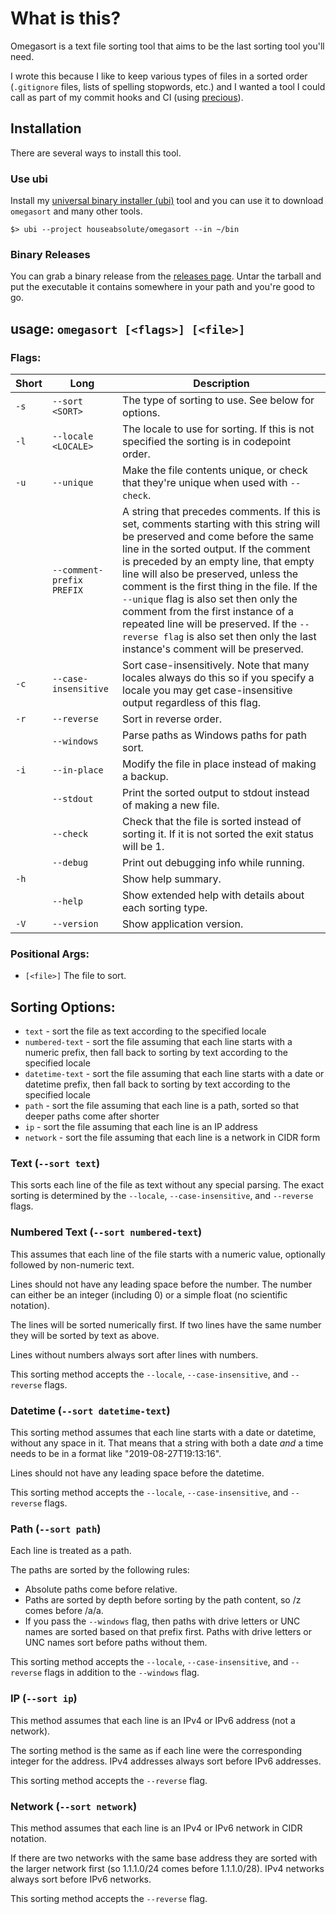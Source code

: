 # What is this?

Omegasort is a text file sorting tool that aims to be the last sorting tool you'll need.

I wrote this because I like to keep various types of files in a sorted order (`.gitignore` files,
lists of spelling stopwords, etc.) and I wanted a tool I could call as part of my commit hooks and
CI (using [precious](https://github.com/houseabsolute/precious)).

## Installation

There are several ways to install this tool.

### Use ubi

Install my [universal binary installer (ubi)](https://github.com/houseabsolute/ubi) tool and you can
use it to download `omegasort` and many other tools.

```
$> ubi --project houseabsolute/omegasort --in ~/bin
```

### Binary Releases

You can grab a binary release from the
[releases page](https://github.com/houseabsolute/omegasort/releases). Untar the tarball and put the
executable it contains somewhere in your path and you're good to go.

## usage: `omegasort [<flags>] [<file>]`

### Flags:

| Short | Long                      | Description                                                                                                                                                                                                                                                                                                                                                                                                                                                                                                           |
| ----- | ------------------------- | --------------------------------------------------------------------------------------------------------------------------------------------------------------------------------------------------------------------------------------------------------------------------------------------------------------------------------------------------------------------------------------------------------------------------------------------------------------------------------------------------------------------- |
| `-s`  | `--sort <SORT>`           | The type of sorting to use. See below for options.                                                                                                                                                                                                                                                                                                                                                                                                                                                                    |
| `-l`  | `--locale <LOCALE>`       | The locale to use for sorting. If this is not specified the sorting is in codepoint order.                                                                                                                                                                                                                                                                                                                                                                                                                            |
| `-u`  | `--unique`                | Make the file contents unique, or check that they're unique when used with `--check`.                                                                                                                                                                                                                                                                                                                                                                                                                                 |
|       | `--comment-prefix PREFIX` | A string that precedes comments. If this is set, comments starting with this string will be preserved and come before the same line in the sorted output. If the comment is preceded by an empty line, that empty line will also be preserved, unless the comment is the first thing in the file. If the `--unique` flag is also set then only the comment from the first instance of a repeated line will be preserved. If the `--reverse flag` is also set then only the last instance's comment will be preserved. |
| `-c`  | `--case-insensitive`      | Sort case-insensitively. Note that many locales always do this so if you specify a locale you may get case-insensitive output regardless of this flag.                                                                                                                                                                                                                                                                                                                                                                |
| `-r`  | `--reverse`               | Sort in reverse order.                                                                                                                                                                                                                                                                                                                                                                                                                                                                                                |
|       | `--windows`               | Parse paths as Windows paths for path sort.                                                                                                                                                                                                                                                                                                                                                                                                                                                                           |
| `-i`  | `--in-place`              | Modify the file in place instead of making a backup.                                                                                                                                                                                                                                                                                                                                                                                                                                                                  |
|       | `--stdout`                | Print the sorted output to stdout instead of making a new file.                                                                                                                                                                                                                                                                                                                                                                                                                                                       |
|       | `--check`                 | Check that the file is sorted instead of sorting it. If it is not sorted the exit status will be 1.                                                                                                                                                                                                                                                                                                                                                                                                                   |
|       | `--debug`                 | Print out debugging info while running.                                                                                                                                                                                                                                                                                                                                                                                                                                                                               |
| `-h`  |                           | Show help summary.                                                                                                                                                                                                                                                                                                                                                                                                                                                                                                    |
|       | `--help`                  | Show extended help with details about each sorting type.                                                                                                                                                                                                                                                                                                                                                                                                                                                              |
| `-V`  | `--version`               | Show application version.                                                                                                                                                                                                                                                                                                                                                                                                                                                                                             |

### Positional Args:

- `[<file>]` The file to sort.

## Sorting Options:

- `text` - sort the file as text according to the specified locale
- `numbered-text` - sort the file assuming that each line starts with a numeric prefix, then fall
  back to sorting by text according to the specified locale
- `datetime-text` - sort the file assuming that each line starts with a date or datetime prefix,
  then fall back to sorting by text according to the specified locale
- `path` - sort the file assuming that each line is a path, sorted so that deeper paths come after
  shorter
- `ip` - sort the file assuming that each line is an IP address
- `network` - sort the file assuming that each line is a network in CIDR form

### Text (`--sort text`)

This sorts each line of the file as text without any special parsing. The exact sorting is
determined by the `--locale`, `--case-insensitive`, and `--reverse` flags.

### Numbered Text (`--sort numbered-text`)

This assumes that each line of the file starts with a numeric value, optionally followed by
non-numeric text.

Lines should not have any leading space before the number. The number can either be an integer
(including 0) or a simple float (no scientific notation).

The lines will be sorted numerically first. If two lines have the same number they will be sorted by
text as above.

Lines without numbers always sort after lines with numbers.

This sorting method accepts the `--locale`, `--case-insensitive`, and `--reverse` flags.

### Datetime (`--sort datetime-text`)

This sorting method assumes that each line starts with a date or datetime, without any space in it.
That means that a string with both a date _and_ a time needs to be in a format like
"2019-08-27T19:13:16".

Lines should not have any leading space before the datetime.

This sorting method accepts the `--locale`, `--case-insensitive`, and `--reverse` flags.

### Path (`--sort path`)

Each line is treated as a path.

The paths are sorted by the following rules:

- Absolute paths come before relative.
- Paths are sorted by depth before sorting by the path content, so /z comes before /a/a.
- If you pass the `--windows` flag, then paths with drive letters or UNC names are sorted based on
  that prefix first. Paths with drive letters or UNC names sort before paths without them.

This sorting method accepts the `--locale`, `--case-insensitive`, and `--reverse` flags in addition
to the `--windows` flag.

### IP (`--sort ip`)

This method assumes that each line is an IPv4 or IPv6 address (not a network).

The sorting method is the same as if each line were the corresponding integer for the address. IPv4
addresses always sort before IPv6 addresses.

This sorting method accepts the `--reverse` flag.

### Network (`--sort network`)

This method assumes that each line is an IPv4 or IPv6 network in CIDR notation.

If there are two networks with the same base address they are sorted with the larger network first
(so 1.1.1.0/24 comes before 1.1.1.0/28). IPv4 networks always sort before IPv6 networks.

This sorting method accepts the `--reverse` flag.
